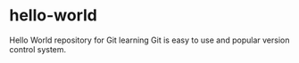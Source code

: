 # hello-world
Hello World repository for Git learning
Git is easy to use and popular version control system.
